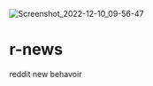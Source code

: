 ![Screenshot_2022-12-10_09-56-47](https://user-images.githubusercontent.com/120116812/206868991-58a355a4-51b4-4516-94ef-e4b238c819cb.png)
# r-news
reddit new behavoir
